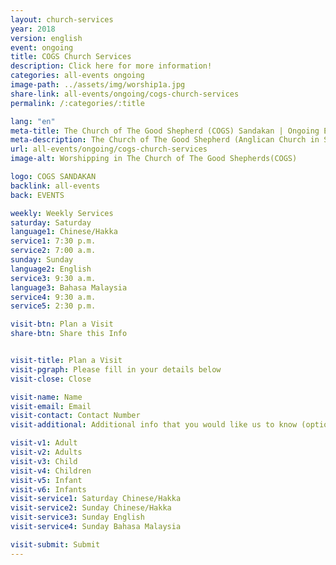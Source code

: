 ```yaml
---
layout: church-services
year: 2018
version: english
event: ongoing
title: COGS Church Services
description: Click here for more information!
categories: all-events ongoing
image-path: ../assets/img/worship1a.jpg
share-link: all-events/ongoing/cogs-church-services
permalink: /:categories/:title

lang: "en"
meta-title: The Church of The Good Shepherd (COGS) Sandakan | Ongoing Event - Church Services, Time and Venue
meta-description: The Church of The Good Shepherd (Anglican Church in Sandakan) | Ongoing Event - Come and join our weekly services based on our time and languages
url: all-events/ongoing/cogs-church-services
image-alt: Worshipping in The Church of The Good Shepherds(COGS)

logo: COGS SANDAKAN
backlink: all-events
back: EVENTS

weekly: Weekly Services
saturday: Saturday
language1: Chinese/Hakka
service1: 7:30 p.m.
service2: 7:00 a.m.
sunday: Sunday
language2: English
service3: 9:30 a.m.
language3: Bahasa Malaysia
service4: 9:30 a.m.
service5: 2:30 p.m.

visit-btn: Plan a Visit
share-btn: Share this Info


visit-title: Plan a Visit
visit-pgraph: Please fill in your details below
visit-close: Close

visit-name: Name
visit-email: Email
visit-contact: Contact Number
visit-additional: Additional info that you would like us to know (optional)

visit-v1: Adult
visit-v2: Adults
visit-v3: Child
visit-v4: Children
visit-v5: Infant
visit-v6: Infants
visit-service1: Saturday Chinese/Hakka
visit-service2: Sunday Chinese/Hakka
visit-service3: Sunday English
visit-service4: Sunday Bahasa Malaysia

visit-submit: Submit
---
```


